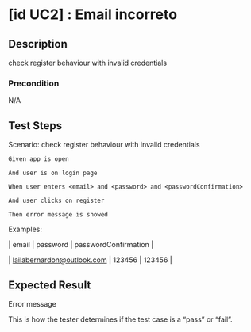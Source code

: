 # [id UC2] : Email incorreto

## Description

check register behaviour with invalid credentials

### Precondition

N/A

## Test Steps

  Scenario: check register behaviour with invalid credentials
  
    Given app is open
    
    And user is on login page
    
    When user enters <email> and <password> and <passwordConfirmation>
    
    And user clicks on register 
    
    Then error message is showed

    
  Examples:
  
  | email | password | passwordConfirmation |
  
  | lailabernardon@outlook.com | 123456 | 123456 |

## Expected Result

Error message

This is how the tester determines if the test case is a “pass” or “fail”.

